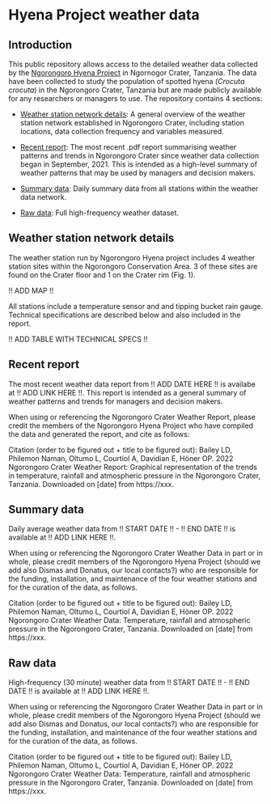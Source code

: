 # Hyena Project weather data

## Introduction 

This public repository allows access to the detailed weather data collected by the [Ngorongoro Hyena Project](https://hyena-project.com/) in Ngornogor Crater, Tanzania. The data have been collected to study the population of spotted hyena (*Crocuta crocuta*) in the Ngorongoro Crater, Tanzania but are made publicly available for any researchers or managers to use. The repository contains 4 sections:

- [Weather station network details](#network): A general overview of the weather station network established in Ngorongoro Crater, including station locations, data collection frequency and variables measured.

- [Recent report](#report): The most recent .pdf report summarising weather patterns and trends in Ngorongoro Crater since weather data collection began in September, 2021. This is intended as a high-level summary of weather patterns that may be used by managers and decision makers.

- [Summary data](#summarydata): Daily summary data from all stations within the weather data network.

- [Raw data](#rawdata): Full high-frequency weather dataset.

<a name="network"/>

## Weather station network details

The weather station run by Ngorongoro Hyena project includes 4 weather station sites within the Ngorongoro Conservation Area. 3 of these sites are found on the Crater floor and 1 on the Crater rim (Fig. 1).

!! ADD MAP !!

All stations include a temperature sensor and and tipping bucket rain gauge. Technical specifications are described below and also included in the report.

!! ADD TABLE WITH TECHNICAL SPECS !!

<a name="report"/>

## Recent report

The most recent weather data report from !! ADD DATE HERE !! is availabe at !! ADD LINK HERE !!. This report is intended as a general summary of weather patterns and trends for managers and decision makers.

When using or referencing the Ngorongoro Crater Weather Report, please credit the members of the Ngorongoro Hyena Project who have compiled the data and generated the report, and cite as follows:

Citation (order to be figured out + title to be figured out): Bailey LD, Philemon Naman, Oltumo L, Courtiol A, Davidian E, Höner OP. 2022 Ngorongoro Crater Weather Report: Graphical representation of the trends in temperature, rainfall and atmospheric pressure in the Ngorongoro Crater, Tanzania. Downloaded on [date] from https://xxx.

<a name="summarydata"/>

## Summary data

Daily average weather data from !! START DATE !! - !! END DATE !! is available at !! ADD LINK HERE !!.

When using or referencing the Ngorongoro Crater Weather Data in part or in whole, please credit members of the Ngorongoro Hyena Project (should we add also Dismas and Donatus, our local contacts?) who are responsible for the funding, installation, and maintenance of the four weather stations and for the curation of the data, as follows.

Citation (order to be figured out + title to be figured out): Bailey LD, Philemon Naman, Oltumo L, Courtiol A, Davidian E, Höner OP. 2022 Ngorongoro Crater Weather Data: Temperature, rainfall and atmospheric pressure in the Ngorongoro Crater, Tanzania. Downloaded on [date] from https://xxx.

<a name="rawdata"/>

## Raw data

High-frequency (30 minute) weather data from !! START DATE !! - !! END DATE !! is available at !! ADD LINK HERE !!.

When using or referencing the Ngorongoro Crater Weather Data in part or in whole, please credit members of the Ngorongoro Hyena Project (should we add also Dismas and Donatus, our local contacts?) who are responsible for the funding, installation, and maintenance of the four weather stations and for the curation of the data, as follows.

Citation (order to be figured out + title to be figured out): Bailey LD, Philemon Naman, Oltumo L, Courtiol A, Davidian E, Höner OP. 2022 Ngorongoro Crater Weather Data: Temperature, rainfall and atmospheric pressure in the Ngorongoro Crater, Tanzania. Downloaded on [date] from https://xxx.


